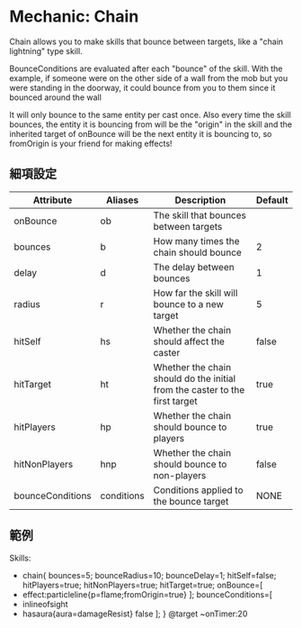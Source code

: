 Mechanic: Chain
===============

Chain allows you to make skills that bounce between targets, like a
"chain lightning" type skill.

BounceConditions are evaluated after each "bounce" of the skill. With
the example, if someone were on the other side of a wall from the mob
but you were standing in the doorway, it could bounce from you to them
since it bounced around the wall

It will only bounce to the same entity per cast once. Also every time
the skill bounces, the entity it is bouncing from will be the "origin"
in the skill and the inherited target of onBounce will be the next
entity it is bouncing to, so fromOrigin is your friend for making
effects!

細項設定
----------

| Attribute| Aliases| Description   | Default |
|------------------|------------|-----------------------------------------------------------------------------|---------|
| onBounce | ob | The skill that bounces between targets | |
| bounces  | b  | How many times the chain should bounce | 2   |
| delay| d  | The delay between bounces  | 1   |
| radius   | r  | How far the skill will bounce to a new target  | 5   |
| hitSelf  | hs | Whether the chain should affect the caster | false   |
| hitTarget| ht | Whether the chain should do the initial from the caster to the first target | true|
| hitPlayers   | hp | Whether the chain should bounce to players | true|
| hitNonPlayers| hnp| Whether the chain should bounce to non-players | false   |
| bounceConditions | conditions | Conditions applied to the bounce target| NONE|

  

範例
--------

Skills:
  - chain{
  bounces=5;
  bounceRadius=10;
  bounceDelay=1;
  hitSelf=false;
  hitPlayers=true; 
  hitNonPlayers=true;
  hitTarget=true;
  onBounce=[
- effect:particleline{p=flame;fromOrigin=true}
  ];
  bounceConditions=[
- inlineofsight
- hasaura{aura=damageResist} false
  ];
} @target ~onTimer:20
